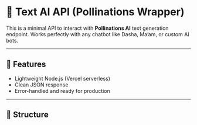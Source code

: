 # 🧠 Text AI API (Pollinations Wrapper)

This is a minimal API to interact with **Pollinations AI** text generation endpoint.
Works perfectly with any chatbot like Dasha, Ma’am, or custom AI bots.

---

## 🚀 Features
- Lightweight Node.js (Vercel serverless)
- Clean JSON response
- Error-handled and ready for production

---

## 📂 Structure
